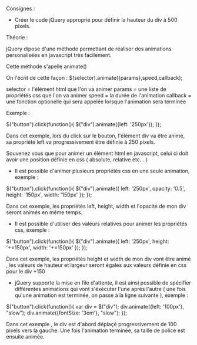 Consignes :

- Créer le code jQuery approprié pour définir la hauteur du div à 500 pixels.




 Théorie :

 jQuery dipose d'une méthode permettant de réaliser des animations personalisées en javascript très facilement.

 Cette méthode s'apelle animate()

 On l'écrit de cette façon : $(selector).animate({params},speed,callback);

 selector = l'élément html que l'on va animer
 params = une liste de propriétés css que l'on va animer
 speed = la durée de l'animation
 callback = une fonction optionelle qui sera appelée lorsque l'animation sera terminée

 Exemple :

 $("button").click(function(){
     $("div").animate({left: '250px'});
 });

 Dans cet exemple, lors du click sur le bouton, l'élément div va être animé, sa propriété left va progressivement être
 définie à 250 pixels.

 Souvenez vous que pour animer un élément html en javascript, celui ci doit avoir une position définie en css
 ( absolute, relative etc... )


 - Il est possible d'animer plusieurs propriétés css en une seule animation, exemple :

 $("button").click(function(){
     $("div").animate({
         left: '250px',
         opacity: '0.5',
         height: '150px',
         width: '150px'
     });
 });

 Dans cet exemple, les propriétés left, height, width et l'opacité de mon div seront animés en même temps.


 - Il est possible d'utiliser des valeurs relatives pour animer les propriétés css, exemple :

 $("button").click(function(){
     $("div").animate({
         left: '250px',
         height: '+=150px',
         width: '+=150px'
     });
 });

 Dans cet exemple, les propriétés height et width de mon div vont être animé , les valeurs de hauteur et largeur seront
 égales aux valeurs définie en css pour le div +150


 - jQuery supporte la mise en file d'attente, il est ainsi possible de spécifier différentes animations qui vont s'éxécuter
 l'une aprés l'autre ( une fois qu'une animation est terminée, on passe à la ligne suivante ), exemple :


$("button").click(function(){
    var div = $("div");
    div.animate({left: '100px'}, "slow");
    div.animate({fontSize: '3em'}, "slow");
});

Dans cet exemple , le div est d'abord déplaçé progressivement de 100 pixels vers la gauche.
Une fois l'animation terminée, sa taille de police est ensuite animée.
